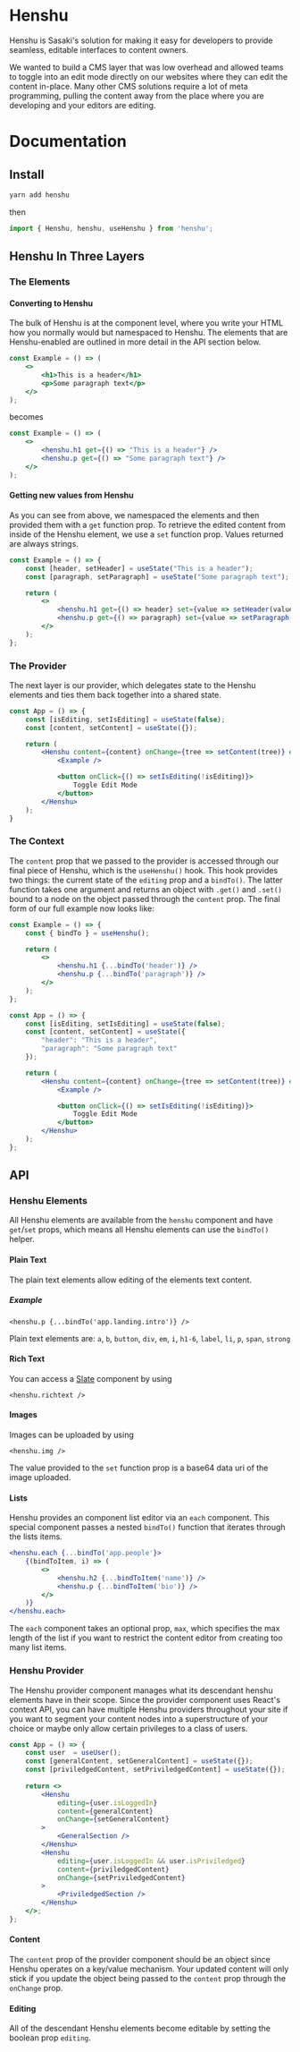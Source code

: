 # Henshu
Henshu is Sasaki's solution for making it easy for developers to provide seamless, editable interfaces to content owners.

We wanted to build a CMS layer that was low overhead and allowed teams to toggle into an edit mode directly on our websites where they can edit the content in-place. Many other CMS solutions require a lot of meta programming, pulling the content away from the place where you are developing and your editors are editing. 


# Documentation

## Install
```sh
yarn add henshu
```

then

```js
import { Henshu, henshu, useHenshu } from 'henshu';
```

## Henshu In Three Layers

### The Elements
#### Converting to Henshu

The bulk of Henshu is at the component level, where you write your HTML how you normally would but namespaced to Henshu. The 
elements that are Henshu-enabled are outlined in more detail in the API section below.
```jsx
const Example = () => (
    <>
        <h1>This is a header</h1>
        <p>Some paragraph text</p>
    </>
);
```
becomes

```jsx
const Example = () => (
    <>
        <henshu.h1 get={() => "This is a header"} />
        <henshu.p get={() => "Some paragraph text"} />
    </>
);
```

#### Getting new values from Henshu

As you can see from above, we namespaced the elements and then provided them with a `get` function prop. To retrieve the edited
content from inside of the Henshu element, we use a `set` function prop. Values returned are always strings.
```jsx
const Example = () => {
    const [header, setHeader] = useState("This is a header");
    const [paragraph, setParagraph] = useState("Some paragraph text");

    return (
        <>
            <henshu.h1 get={() => header} set={value => setHeader(value)} />
            <henshu.p get={() => paragraph} set={value => setParagraph(value)} />
        </>
    );
};
```

### The Provider

The next layer is our provider, which delegates state to the Henshu elements and ties them back together into a shared state.
```jsx
const App = () => {
    const [isEditing, setIsEditing] = useState(false);
    const [content, setContent] = useState({});

    return (
        <Henshu content={content} onChange={tree => setContent(tree)} editing={isEditing}>
            <Example />

            <button onClick={() => setIsEditing(!isEditing)}>
                Toggle Edit Mode
            </button>
        </Henshu>
    );
}
```

### The Context

The `content` prop that we passed to the provider is accessed through our final piece of Henshu, which is the `useHenshu()` hook.
This hook provides two things: the current state of the `editing` prop and a `bindTo()`. The latter function takes one argument 
and returns an object with `.get()` and `.set()` bound to a node on the object passed through the `content` prop. The final form of our full example now looks like:
```jsx
const Example = () => {
    const { bindTo } = useHenshu();

    return (
        <>
            <henshu.h1 {...bindTo('header')} />
            <henshu.p {...bindTo('paragraph')} />
        </>
    );
};

const App = () => {
    const [isEditing, setIsEditing] = useState(false);
    const [content, setContent] = useState({
        "header": "This is a header",
        "paragraph": "Some paragraph text"
    });

    return (
        <Henshu content={content} onChange={tree => setContent(tree)} editing={isEditing}>
            <Example />

            <button onClick={() => setIsEditing(!isEditing)}>
                Toggle Edit Mode
            </button>
        </Henshu>
    );
};
```

## API
### Henshu Elements
All Henshu elements are available from the `henshu` component and have `get`/`set` props, which means all Henshu elements can use the `bindTo()` helper. 

#### Plain Text
The plain text elements allow editing of the elements text content.

##### Example
```
<henshu.p {...bindTo('app.landing.intro')} />
```
Plain text elements are: `a`, `b`, `button`, `div`, `em`, `i`, `h1-6`, `label`, `li`, `p`, `span`, `strong`

#### Rich Text
You can access a [Slate](https://github.com/ianstormtaylor/slate) component by using
```
<henshu.richtext />
```

#### Images
Images can be uploaded by using 
```
<henshu.img />
```
The value provided to the `set` function prop is a base64 data uri of the image uploaded. 

#### Lists
Henshu provides an component list editor via an `each` component. This special component passes a nested `bindTo()` function that iterates through the lists items.
```jsx
<henshu.each {...bindTo('app.people'}>
	{(bindToItem, i) => (
		<>
			<henshu.h2 {...bindToItem('name')} />
			<henshu.p {...bindToItem('bio')} />
		</>
	)}
</henshu.each>
```
The `each` component takes an optional prop, `max`, which specifies the max length of the list if you want to restrict the content editor from creating too many list items.

### Henshu Provider

The Henshu provider component manages what its descendant henshu elements have in their scope. Since the provider component uses React's context API, you can have multiple Henshu providers throughout your site if you want to segment your content nodes into a superstructure of your choice or maybe only allow certain privileges to a class of users.

```jsx
const App = () => {
	const user  = useUser();
	const [generalContent, setGeneralContent] = useState({});
	const [priviledgedContent, setPriviledgedContent] = useState({});
	
	return <>
		<Henshu
			editing={user.isLoggedIn}
			content={generalContent}
			onChange={setGeneralContent}
		>
			<GeneralSection />
		</Henshu>
		<Henshu
			editing={user.isLoggedIn && user.isPriviledged}
			content={priviledgedContent}
			onChange={setPriviledgedContent}
		>
			<PriviledgedSection />
		</Henshu>
	</>;
};
```

#### Content
The `content` prop of the provider component should be an object since Henshu operates on a key/value mechanism. Your updated content will only stick if you update the object being passed to the `content` prop  through the `onChange` prop.

 #### Editing
 All of the descendant Henshu elements become editable by setting the boolean prop `editing`.